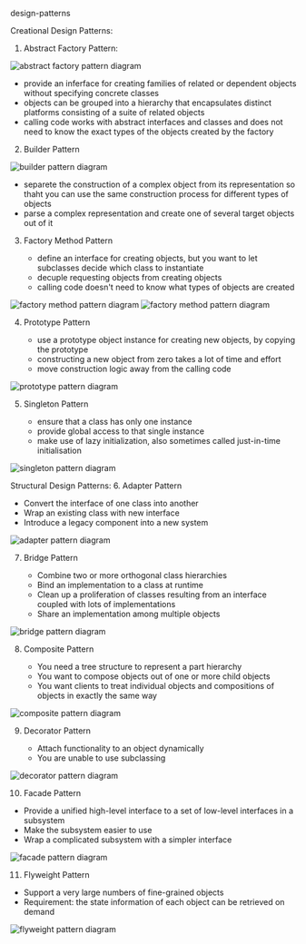 design-patterns

Creational Design Patterns: 
1. Abstract Factory Pattern:
   
![abstract factory pattern diagram](./Diagrams/abstractFactoryPattern.png)

   + provide an inferface for creating families of related or dependent objects without specifying concrete classes
   + objects can be grouped into a hierarchy that encapsulates distinct platforms consisting of a suite of related objects
   + calling code works with abstract interfaces and classes and does not need to know the exact types of the objects created by the factory

2. Builder Pattern

![builder pattern diagram](./Diagrams/builderPattern.png)

   + separete the construction of a complex object from its representation so thaht you can use the same construction process for different types of objects
   + parse a complex representation and create one of several target objects out of it

3. Factory Method Pattern

   + define an interface for creating objects, but you want to let subclasses decide which class to instantiate
   + decuple requesting objects from creating objects
   + calling code doesn't need to know what types of objects are created

![factory method pattern diagram](./Diagrams/factoryMethodPattern.png)
![factory method pattern diagram](./Diagrams/factoryMethodPattern2.png)

4. Prototype Pattern
   
   + use a prototype object instance for creating new objects, by copying the prototype
   + constructing a new object from zero takes a lot of time and effort
   + move construction logic away from the calling code

![prototype pattern diagram](./Diagrams/prototypePattern.png)

5. Singleton Pattern

   + ensure that a class has only one instance
   + provide global access to that single instance
   + make use of lazy initialization, also sometimes called just-in-time initialisation

![singleton pattern diagram](./Diagrams/singletonPattern.png)

Structural Design Patterns:
6. Adapter Pattern

   + Convert the interface of one class into another
   + Wrap an existing class with new interface
   + Introduce a legacy component into a new system

![adapter pattern diagram](./Diagrams/adapterPattern.png)

7. Bridge Pattern

   + Combine two or more orthogonal class hierarchies
   + Bind an implementation to a class at runtime
   + Clean up a proliferation of classes resulting from an interface coupled with lots of implementations
   + Share an implementation among multiple objects

![bridge pattern diagram](./Diagrams/bridgePattern.png)

8. Composite Pattern

   + You need a tree structure to represent a part hierarchy
   + You want to compose objects out of one or more child objects
   + You want clients to treat individual objects and compositions of objects in exactly the same way

![composite pattern diagram](./Diagrams/compositePattern.png)

9. Decorator Pattern

   + Attach functionality to an object dynamically
   + You are unable to use subclassing

![decorator pattern diagram](./Diagrams/decoratorPattern.png)

10. Facade Pattern

   + Provide a unified high-level interface to a set of low-level interfaces in a subsystem
   + Make the subsystem easier to use
   + Wrap a complicated subsystem with a simpler interface

![facade pattern diagram](./Diagrams/facadePattern.png)

11. Flyweight Pattern

   + Support a very large numbers of fine-grained objects
   + Requirement: the state information of each object can be retrieved on demand

![flyweight pattern diagram](./Diagrams/flyweightPattern.png)